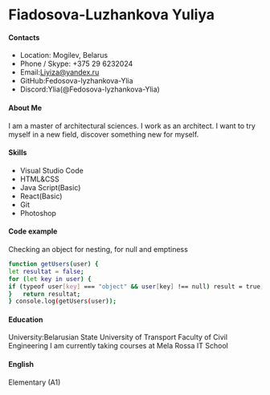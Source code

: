 # Fiadosova-Luzhankova Yuliya
#### Contacts
- Location: Mogilev, Belarus
- Phone / Skype: +375 29 6232024
- Email:Liyiza@yandex.ru
- GitHub:Fedosova-lyzhankova-Ylia
- Discord:Ylia(@Fedosova-lyzhankova-Ylia)
#### About Me
I am a master of architectural sciences. I work as an architect. I want to try myself in a new field, discover something new for myself.
#### Skills
- Visual Studio Code
- HTML&CSS
- Java Script(Basic)
- React(Basic)
- Git
- Photoshop
#### Code example
Checking an object for nesting, for null and emptiness
```sh
function getUsers(user) {
let resultat = false;
for (let key in user) {
if (typeof user[key] === "object" && user[key] !== null) result = true;
}   return resultat; 
} console.log(getUsers(user));
```
#### Education
University:Belarusian State University of Transport Faculty of Civil Engineering
I am currently taking courses at Mela Rossa IT School
#### English
Elementary (A1)